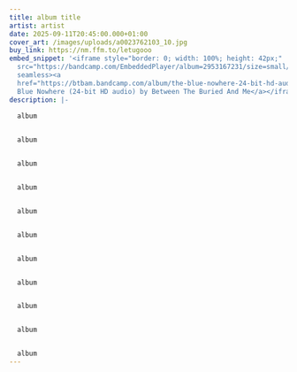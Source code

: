```yaml
---
title: album title
artist: artist
date: 2025-09-11T20:45:00.000+01:00
cover_art: /images/uploads/a0023762103_10.jpg
buy_link: https://nm.ffm.to/letugooo
embed_snippet: '<iframe style="border: 0; width: 100%; height: 42px;"
  src="https://bandcamp.com/EmbeddedPlayer/album=2953167231/size=small/bgcol=333333/linkcol=e99708/transparent=true/"
  seamless><a
  href="https://btbam.bandcamp.com/album/the-blue-nowhere-24-bit-hd-audio">The
  Blue Nowhere (24-bit HD audio) by Between The Buried And Me</a></iframe>'
description: |-
  
  album 


  album 


  album 


  album 


  album 


  album 


  album 


  album 


  album 


  album 


  album
---
```


